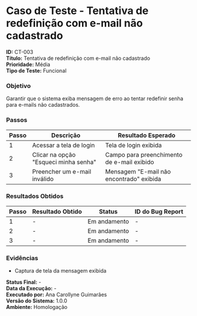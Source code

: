 # Caso de Teste - Tentativa de redefinição com e-mail não cadastrado

**ID:** CT-003  
**Título:** Tentativa de redefinição com e-mail não cadastrado  
**Prioridade:** Média  
**Tipo de Teste:** Funcional  

### Objetivo
Garantir que o sistema exiba mensagem de erro ao tentar redefinir senha para e-mails não cadastrados.

### Passos
| Passo | Descrição                             | Resultado Esperado                              |
|-------|---------------------------------------|-------------------------------------------------|
| 1     | Acessar a tela de login               | Tela de login exibida                           |
| 2     | Clicar na opção "Esqueci minha senha" | Campo para preenchimento de e-mail exibido      |
| 3     | Preencher um e-mail inválido          | Mensagem "E-mail não encontrado" exibida        |

### Resultados Obtidos
| Passo | Resultado Obtido                           | Status        | ID do Bug Report |
|-------|--------------------------------------------|---------------|------------------|
| 1     | -                                          | Em andamento  | -                |
| 2     | -                                          | Em andamento  | -                |
| 3     | -                                          | Em andamento  | -                |

### Evidências
- Captura de tela da mensagem exibida

**Status Final:** -  
**Data da Execução:** -  
**Executado por:** Ana Carollyne Guimarães  
**Versão do Sistema:** 1.0.0  
**Ambiente:** Homologação  